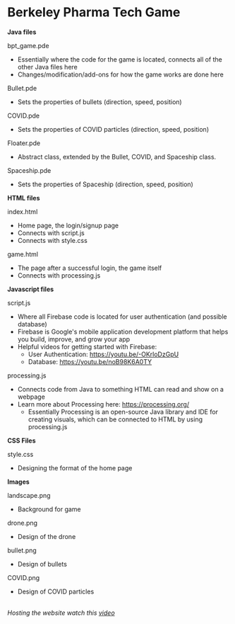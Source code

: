 # Berkeley Pharma Tech Game

**Java files**

bpt_game.pde
- Essentially where the code for the game is located, connects all of the other Java files here
- Changes/modification/add-ons for how the game works are done here

Bullet.pde
- Sets the properties of bullets (direction, speed, position)

COVID.pde
- Sets the properties of COVID particles (direction, speed, position)

Floater.pde
- Abstract class, extended by the Bullet, COVID, and Spaceship class. 

Spaceship.pde
- Sets the properties of Spaceship (direction, speed, position)

**HTML files**

index.html
- Home page, the login/signup page
- Connects with script.js 
- Connects with style.css

game.html
- The page after a successful login, the game itself
- Connects with processing.js

**Javascript files**

script.js
- Where all Firebase code is located for user authentication (and possible database)	
- Firebase is Google's mobile application development platform that helps you build, improve, and grow your app
- Helpful videos for getting started with Firebase:
  - User Authentication: https://youtu.be/-OKrloDzGpU
  - Database: https://youtu.be/noB98K6A0TY

processing.js
- Connects code from Java to something HTML can read and show on a webpage
- Learn more about Processing here: https://processing.org/
  - Essentially Processing is an open-source Java library and IDE for creating visuals, which can be connected to HTML by using processing.js  

**CSS Files**

style.css
- Designing the format of the home page 

**Images**

landscape.png
- Background for game

drone.png 
- Design of the drone

bullet.png 
- Design of bullets

COVID.png 
- Design of COVID particles

<br>
<i> Hosting the website watch this <a href="https://www.youtube.com/watch?v=A3cMw15wI2Y">video</a> <i/>


